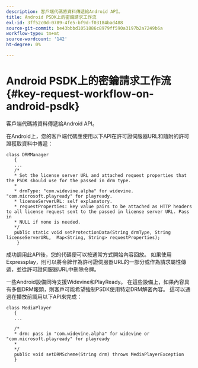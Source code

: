 ```yaml
---
description: 客戶端代碼將資料傳遞給Android API。
title: Android PSDK上的密鑰請求工作流
exl-id: 3ff52c0d-0789-4fe5-bf9d-f03184bad488
source-git-commit: be43bbbd1051886c8979ff590a3197b2a7249b6a
workflow-type: tm+mt
source-wordcount: '142'
ht-degree: 0%

---
```


# Android PSDK上的密鑰請求工作流{#key-request-workflow-on-android-psdk}

客戶端代碼將資料傳遞給Android API。

在Android上，您的客戶端代碼應使用以下API在許可證伺服器URL和隨附的許可證獲取資料中傳遞：

```
class DRMManager 
   { 
   ... 
   /* 
   * Set the license server URL and attached request properties that the PSDK should use for the passed in drm type.  
   * 
   * drmType: "com.widevine.alpha" for widevine. "com.microsoft.playready" for playready. 
   * licenseServerURL: self explanatory.  
   * requestProperties: key value pairs to be attached as HTTP headers to all license request sent to the passed in license server URL. Pass in 
   * NULL if none is needed.  
   */ 
   public static void setProtectionData(String drmType, String licenseServerURL,  Map<String, String> requestProperties); 
    }
```

成功調用此API後，您的代碼便可以按通常方式開始內容回放。 如果使用Expressplay，則可以將令牌作為許可證伺服器URL的一部分或作為請求屬性傳遞，並從許可證伺服器URL中刪除令牌。

一些Android設備同時支援Widevine和PlayReady。 在這些設備上，如果內容具有多個DRM報頭，則客戶可能希望強制PSDK使用特定DRM解密內容。 這可以通過在播放前調用以下API來完成：

```
class MediaPlayer 
   { 
   ... 
    
   /* 
   * drm: pass in "com.widevine.alpha" for widevine or "com.microsoft.playready" for playready 
   * 
   */ 
   public void setDRMScheme(String drm) throws MediaPlayerException 
   }
```

